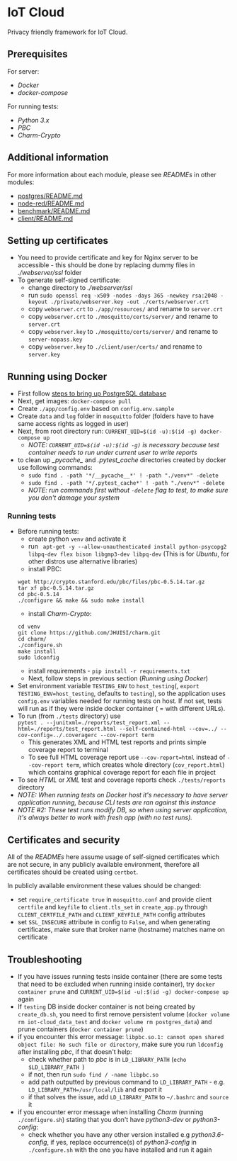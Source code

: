 IoT Cloud
========================

Privacy friendly framework for IoT Cloud.

## Prerequisites
For server:
- _Docker_
- _docker-compose_

For running tests:
- _Python 3.x_
- _PBC_
- _Charm-Crypto_

## Additional information
For more information about each module, please see _READMEs_ in other modules:
* [postgres/README.md](postgres/README.md)
* [node-red/README.md](node-red/README.md)
* [benchmark/README.md](benchmark/README.md)
* [client/README.md](client/README.md)


## Setting up certificates
- You need to provide certificate and key for Nginx server to be accessible - this should be done by replacing dummy files in _./webserver/ssl_ folder 
- To generate self-signed certificate:
    - change directory to _./webserver/ssl_
    - run `sudo openssl req -x509 -nodes -days 365 -newkey rsa:2048 -keyout ./private/webserver.key -out ./certs/webserver.crt`
    - copy `webserver.crt` to `./app/resources/` and rename to `server.crt`
    - copy `webserver.crt` to `./mosquitto/certs/server/` and rename to `server.crt`
    - copy `webserver.key` to `./mosquitto/certs/server/` and rename to `server-nopass.key`
    - copy `webserver.key` to `./client/user/certs/` and rename to `server.key`

## Running using Docker
- First follow [steps to bring up PostgreSQL database](postgres/README.md)
- Next, get images: `docker-compose pull`
- Create `./app/config.env` based on `config.env.sample`
- Create `data` and `log` folder in `mosquitto` folder (folders have to have same access rights as logged in user)
- Next, from root directory run: `CURRENT_UID=$(id -u):$(id -g) docker-compose up`
    - _NOTE: `CURRENT_UID=$(id -u):$(id -g)` is necessary because test container needs to run under current user to write reports_ 
- to clean up _\__pycache_\__ and _.pytest\_cache_ directories created by docker use following commands:
    - `sudo find . -path '*/__pycache__*' ! -path "./venv*" -delete`
    - `sudo find . -path '*/.pytest_cache*' ! -path "./venv*" -delete`
    - _NOTE: run commands first without `-delete` flag to test, to make sure you don't damage your system_

### Running tests
- Before running tests:
    * create python `venv` and activate it
    * run ```
    apt-get -y --allow-unauthenticated install
    python-psycopg2
    libpq-dev
    flex
    bison
    libgmp3-dev
    libpq-dev``` (This is for _Ubuntu_, for other distros use alternative libraries)
    * install PBC:
    ```
    wget http://crypto.stanford.edu/pbc/files/pbc-0.5.14.tar.gz
    tar xf pbc-0.5.14.tar.gz
    cd pbc-0.5.14
    ./configure && make && sudo make install
    ```
    * install _Charm-Crypto_:
    ```
    cd venv
    git clone https://github.com/JHUISI/charm.git
    cd charm/
    ./configure.sh
    make install
    sudo ldconfig
    ```
    * install requirements - `pip install -r requirements.txt`
    * Next, follow steps in previous section (_Running using Docker_)
- Set environment variable `TESTING_ENV` to `host_testing`(, `export TESTING_ENV=host_testing`, defaults to `testing`), so the application uses `config.env` variables needed for running tests on host. If not set, tests will run as if they were inside docker container ( = with different URLs).
- To run (from `./tests` directory) use <br> `pytest . --junitxml=./reports/test_report.xml --html=./reports/test_report.html --self-contained-html --cov=../ --cov-config=../.coveragerc --cov-report term`
    * This generates XML and HTML test reports and prints simple coverage report to terminal
    * To see full HTML coverage report use `--cov-report=html` instead of `--cov-report term`, which creates whole directory (`cov_report.html`) which contains
    graphical coverage report for each file in project
- To see _HTML_ or _XML_ test and coverage reports check `./tests/reports` directory
- _NOTE: When running tests on Docker host it's necessary to have server application running, because CLI tests are ran against this instance_
- _NOTE #2: These test runs modify DB, so when using server application, it's always better to work with fresh app (with no test runs)._

## Certificates and security
All of the _READMEs_ here assume usage of self-signed certificates which are not secure, in any publicly available environment,
therefore all certificates should be created using `certbot`. <br>

In publicly available environment these values should be changed:
- set `require_certificate true` in `mosquitto.conf` and provide client `certfile` and `keyfile` to `client.tls_set` in `create_app.py` through `CLIENT_CERTFILE_PATH` and `CLIENT_KEYFILE_PATH` config attributes
- set `SSL_INSECURE` attribute in config to `False`, and when generating certificates, make sure that broker name (hostname) matches name on certificate

## Troubleshooting
- If you have issues running tests inside container (there are some tests that need to be excluded when running inside container), try `docker container prune` and `CURRENT_UID=$(id -u):$(id -g) docker-compose up` again
- If `testing` DB inside docker container is not being created by `create_db.sh`, you need to first remove persistent volume (`docker volume rm iot-cloud_data_test` and `docker volume rm postgres_data`) and prune containers (`docker container prune`)
- if you encounter this error message: `libpbc.so.1: cannot open shared object file: No such file or directory`, make sure you run `ldconfig` after installing _pbc_, if that doesn't help:
    - check whether path to _pbc_ is in `LD_LIBRARY_PATH` (`echo $LD_LIBRARY_PATH `)
    - if not, then run `sudo find / -name libpbc.so`
    - add path outputted by previous command to `LD_LIBRARY_PATH` - e.g. `LD_LIBRARY_PATH=/usr/local/lib` and export it
    - if that solves the issue, add `LD_LIBRARY_PATH` to `~/.bashrc` and `source` it
- if you encounter error message when installing _Charm_ (running `./configure.sh`) stating that you don't have _python3-dev_ or _python3-config_:
    - check whether you have any other version installed e.g _python3.6-config_, if yes, replace occurrence(s) of _python3-config_ in `./configure.sh` with the one you have installed and run it again